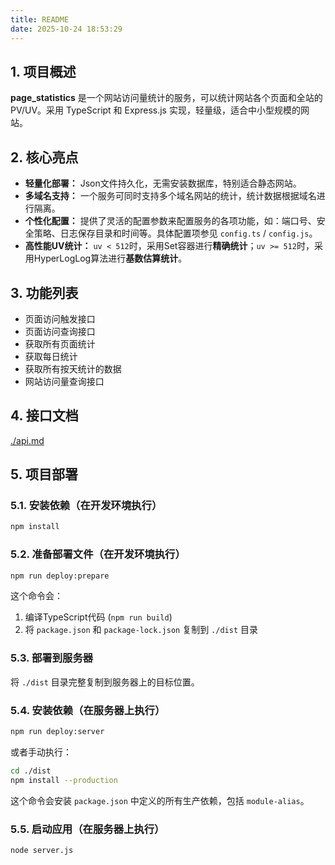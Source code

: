 ```yaml
---
title: README
date: 2025-10-24 18:53:29
---
```


## 1. 项目概述

**page_statistics** 是一个网站访问量统计的服务，可以统计网站各个页面和全站的PV/UV。采用 TypeScript 和 Express.js 实现，轻量级，适合中小型规模的网站。

## 2. 核心亮点

- **轻量化部署：** Json文件持久化，无需安装数据库，特别适合静态网站。
- **多域名支持：** 一个服务可同时支持多个域名网站的统计，统计数据根据域名进行隔离。
- **个性化配置：** 提供了灵活的配置参数来配置服务的各项功能，如：端口号、安全策略、日志保存目录和时间等。具体配置项参见 `config.ts` / `config.js`。
- **高性能UV统计：** `uv < 512`时，采用Set容器进行**精确统计**；`uv >= 512`时，采用HyperLogLog算法进行**基数估算统计**。

## 3. 功能列表

- 页面访问触发接口
- 页面访问查询接口
- 获取所有页面统计
- 获取每日统计
- 获取所有按天统计的数据
- 网站访问量查询接口

## 4. 接口文档

[./api.md](./api.md)

## 5. 项目部署

### 5.1. 安装依赖（在开发环境执行）

```bash
npm install
```

### 5.2. 准备部署文件（在开发环境执行）

```bash
npm run deploy:prepare
```

这个命令会：

1. 编译TypeScript代码 (`npm run build`)
2. 将 `package.json` 和 `package-lock.json` 复制到 `./dist` 目录

### 5.3. 部署到服务器

将 `./dist` 目录完整复制到服务器上的目标位置。

### 5.4. 安装依赖（在服务器上执行）

```bash
npm run deploy:server
```

或者手动执行：

```bash
cd ./dist
npm install --production
```

这个命令会安装 `package.json` 中定义的所有生产依赖，包括 `module-alias`。

### 5.5. 启动应用（在服务器上执行）

```bash
node server.js
```
